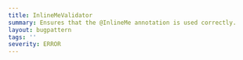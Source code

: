 ```yaml
---
title: InlineMeValidator
summary: Ensures that the @InlineMe annotation is used correctly.
layout: bugpattern
tags: ''
severity: ERROR
---
```


<!--
*** AUTO-GENERATED, DO NOT MODIFY ***
To make changes, edit the @BugPattern annotation or the explanation in docs/bugpattern.
-->



